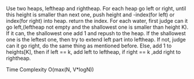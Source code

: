 Use two heaps, leftheap and rightheap. For each heap go left or right, until this height is smaller than next one, push height and -index(for left) or index(for right) into heap. return the index.
For each water, first judge can it go left,(leftheap not empty and the shallowest one is smaller than height K). If it can, the shallowest one add 1 and repush to the heap. If the shallowest one is the leftest one, then try to extend left part into leftheap. If not, judge can it go right, do the same thing as mentioned before. Else, add 1 to heights[K], then if left == k, add left to leftheap, if right == k ,add right to rightheap.

Time Complexity O(max(N, V*logN))
